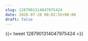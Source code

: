 ```yaml
---
slug: 1287901314047975424
date: 2020-07-28 00:02:55+00:00
draft: false
---
```


{{< tweet 1287901314047975424 >}}
